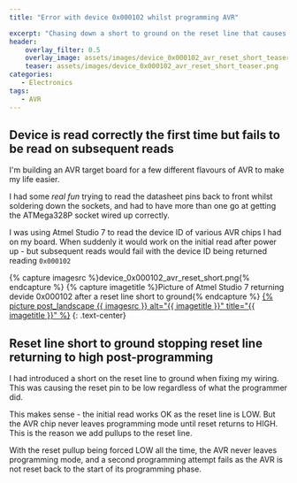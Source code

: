 ```yaml
---
title: "Error with device 0x000102 whilst programming AVR"

excerpt: "Chasing down a short to ground on the reset line that causes an initial correct device ID, but subsequent failures"
header:
    overlay_filter: 0.5
    overlay_image: assets/images/device_0x000102_avr_reset_short_teaser.png
    teaser: assets/images/device_0x000102_avr_reset_short_teaser.png
categories:
   - Electronics
tags: 
   - AVR
---
```



## Device is read correctly the first time but fails to be read on subsequent reads

I'm building an AVR target board for a few different flavours of AVR to make my life easier.

I had some _real fun_ trying to read the datasheet pins back to front whilst soldering down the sockets, and had to have more than one go at getting the ATMega328P socket wired up correctly.

I was using Atmel Studio 7 to read the device ID of various AVR chips I had on my board.  When suddenly it would work on the initial read after power up - but subsequent reads would fail with the device ID being returned reading `0x000102`

{% capture imagesrc %}device_0x000102_avr_reset_short.png{% endcapture %}
{% capture imagetitle %}Picture of Atmel Studio 7 returning devide 0x000102 after a reset line short to ground{% endcapture %}
<a href="/assets/images/{{ imagesrc }}">{% picture post_landscape {{ imagesrc }} alt="{{ imagetitle }}" title="{{ imagetitle }}" %}</a>
{: .text-center}

## Reset line short to ground stopping reset line returning to high post-programming

I had introduced a short on the reset line to ground when fixing my wiring.  This was causing the reset pin to be low regardless of what the programmer did.

This makes sense - the initial read works OK as the reset line is LOW.  But the AVR chip never leaves programming mode until reset returns to HIGH.  This is the reason we add pullups to the reset line.

With the reset pullup being forced LOW all the time, the AVR never leaves programming mode, and a second programming attempt fails as the AVR is not reset back to the start of its programming phase.

